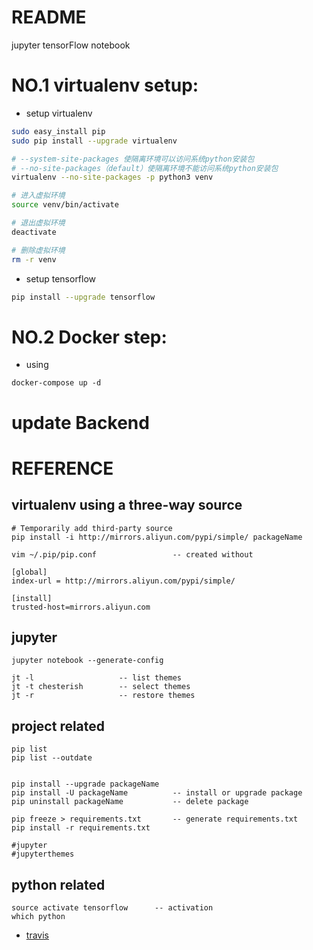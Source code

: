 # README
jupyter tensorFlow notebook

# NO.1 virtualenv setup:
- setup virtualenv
```bash
sudo easy_install pip
sudo pip install --upgrade virtualenv

# --system-site-packages 使隔离环境可以访问系统python安装包
# --no-site-packages（default）使隔离环境不能访问系统python安装包
virtualenv --no-site-packages -p python3 venv

# 进入虚拟环境
source venv/bin/activate

# 退出虚拟环境
deactivate

# 删除虚拟环境
rm -r venv
```

- setup tensorflow
```bash
pip install --upgrade tensorflow
```

# NO.2 Docker step:
- using
```text
docker-compose up -d
```

# update Backend



# REFERENCE
## virtualenv using a three-way source
```bush
# Temporarily add third-party source
pip install -i http://mirrors.aliyun.com/pypi/simple/ packageName

vim ~/.pip/pip.conf                 -- created without

[global]
index-url = http://mirrors.aliyun.com/pypi/simple/

[install]
trusted-host=mirrors.aliyun.com
```

## jupyter 
```text
jupyter notebook --generate-config

jt -l                   -- list themes
jt -t chesterish        -- select themes
jt -r                   -- restore themes
```

## project related
```text
pip list
pip list --outdate


pip install --upgrade packageName     
pip install -U packageName          -- install or upgrade package
pip uninstall packageName           -- delete package

pip freeze > requirements.txt       -- generate requirements.txt
pip install -r requirements.txt 

#jupyter
#jupyterthemes
```

## python related
```text
source activate tensorflow      -- activation
which python
```

- [travis](https://travis-ci.org/)